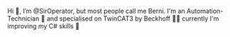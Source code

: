 Hi 👋, I’m @SirOperator, but most people call me Berni. 
I'm an Automation-Technician 🤖 and specialised on TwinCAT3 by Beckhoff 🧑‍💻 currently I'm improving my C# skills 🚀

<!---
SirOperator/SirOperator is a ✨ special ✨ repository because its `README.md` (this file) appears on your GitHub profile.
You can click the Preview link to take a look at your changes.
--->
